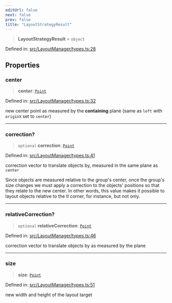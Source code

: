 ```yaml
---
editUrl: false
next: false
prev: false
title: "LayoutStrategyResult"
---
```


> **LayoutStrategyResult** = `object`

Defined in: [src/LayoutManager/types.ts:28](https://github.com/fabricjs/fabric.js/blob/fea1b29b7495d9634e300bd4bfa43de097745805/src/LayoutManager/types.ts#L28)

## Properties

### center

> **center**: [`Point`](/api/classes/point/)

Defined in: [src/LayoutManager/types.ts:32](https://github.com/fabricjs/fabric.js/blob/fea1b29b7495d9634e300bd4bfa43de097745805/src/LayoutManager/types.ts#L32)

new center point as measured by the **containing** plane (same as `left` with `originX` set to `center`)

***

### correction?

> `optional` **correction**: [`Point`](/api/classes/point/)

Defined in: [src/LayoutManager/types.ts:41](https://github.com/fabricjs/fabric.js/blob/fea1b29b7495d9634e300bd4bfa43de097745805/src/LayoutManager/types.ts#L41)

correction vector to translate objects by, measured in the same plane as `center`

Since objects are measured relative to the group's center, once the group's size changes we must apply a correction to
the objects' positions so that they relate to the new center.
In other words, this value makes it possible to layout objects relative to the tl corner, for instance, but not only.

***

### relativeCorrection?

> `optional` **relativeCorrection**: [`Point`](/api/classes/point/)

Defined in: [src/LayoutManager/types.ts:46](https://github.com/fabricjs/fabric.js/blob/fea1b29b7495d9634e300bd4bfa43de097745805/src/LayoutManager/types.ts#L46)

correction vector to translate objects by as measured by the plane

***

### size

> **size**: [`Point`](/api/classes/point/)

Defined in: [src/LayoutManager/types.ts:51](https://github.com/fabricjs/fabric.js/blob/fea1b29b7495d9634e300bd4bfa43de097745805/src/LayoutManager/types.ts#L51)

new width and height of the layout target
